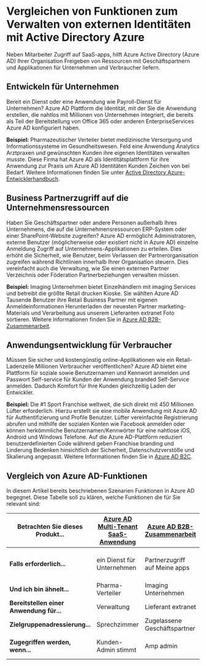 <properties
   pageTitle="Vergleichen von Funktionen zum Verwalten von externen Identitäten mit Active Directory Azure | Microsoft Azure"
   description="Vergleicht Azure Active Directory B2B-Zusammenarbeit, B2C und Multi-Tenant-Anwendung zur Unterstützung der Authentifizierung und Autorisierung für externe Identitäten"
   services="active-directory"
   documentationCenter="" 
   authors="arvindsuthar"
   manager="cliffdi"
   editor=""
   tags=""/>

<tags
   ms.service="active-directory"
   ms.devlang="NA"
   ms.topic="article"
   ms.tgt_pltfrm="NA"
   ms.workload="identity"
   ms.date="02/24/2016"
   ms.author="asuthar"/>

# <a name="comparing-capabilities-for-managing-external-identities-using-azure-active-directory"></a>Vergleichen von Funktionen zum Verwalten von externen Identitäten mit Active Directory Azure

Neben Mitarbeiter Zugriff auf SaaS-apps, hilft Azure Active Directory (Azure AD) Ihrer Organisation Freigeben von Ressourcen mit Geschäftspartnern und Applikationen für Unternehmen und Verbraucher liefern.

## <a name="developing-applications-for-businesses"></a>Entwickeln für Unternehmen

Bereit ein Dienst oder eine Anwendung wie Payroll-Dienst für Unternehmen? Azure AD Plattform die Identität, mit der Sie die Anwendung erstellen, die nahtlos mit Millionen von Unternehmen integriert, die bereits als Teil der Bereitstellung von Office 365 oder anderen EnterpriseServices Azure AD konfiguriert haben.

**Beispiel:** Pharmazeutischer Verteiler bietet medizinische Versorgung und Informationssysteme im Gesundheitswesen. Feld eine Anwendung Analytics Arztpraxen und gewünschten Kunden ihre eigenen Identitäten verwalten musste. Diese Firma hat Azure AD als Identitätsplattform für ihre Anwendung zur Praxis um Azure AD Identitäten Kunden Zeichen von bei Bedarf. Weitere Informationen finden Sie unter [Active Directory Azure-Entwicklerhandbuch](active-directory-developers-guide.md).

## <a name="enabling-business-partner-access-to-your-corporate-resources"></a>Business Partnerzugriff auf die Unternehmensressourcen

Haben Sie Geschäftspartner oder andere Personen außerhalb Ihres Unternehmens, die auf die Unternehmensressourcen ERP-System oder einer SharePoint-Website zugreifen? Azure AD ermöglicht Administratoren, externe Benutzer (möglicherweise oder existiert nicht in Azure AD) einzelne Anmeldung Zugriff auf Unternehmens-Applikationen zu erteilen. Dies erhöht die Sicherheit, wie Benutzer, beim Verlassen der Partnerorganisation zugreifen während Richtlinien innerhalb Ihrer Organisation steuern. Dies vereinfacht auch die Verwaltung, wie Sie einen externen Partner Verzeichnis oder Föderation Partnerbeziehungen verwalten müssen.

**Beispiel:** Imaging Unternehmen bietet Einzelhändlern mit imaging Services und betreibt die größte Retail drucken Kioske. Sie wählten Azure AD Tausende Benutzer ihre Retail Business Partner mit eigenen Anmeldeinformationen Herunterladen der neuesten Partner marketing-Materials und Verarbeitung aus unserem Lieferanten extranet Foto sortieren. Weitere Informationen finden Sie in [Azure AD B2B-Zusammenarbeit](active-directory-b2b-what-is-azure-ad-b2b.md).

## <a name="developing-applications-for-consumers"></a>Anwendungsentwicklung für Verbraucher

Müssen Sie sicher und kostengünstig online-Applikationen wie ein Retail-Ladenzeile Millionen Verbraucher veröffentlichen? Azure AD bietet eine Plattform für soziale sowie Benutzernamen und Kennwort anmelden und Passwort Self-service für Kunden der Anwendung branded Self-Service anmelden. Dadurch Komfort für Ihre Kunden gleichzeitig Laden der Entwickler.

**Beispiel:** Die \#1 Sport Franchise weltweit, die sich direkt mit 450 Millionen Lüfter erforderlich. Hierzu erstellt sie eine mobile Anwendung mit Azure AD für Authentifizierung und Profile Benutzer. Lüfter vereinfachte Registrierung abrufen und mithilfe der sozialen Konten wie Facebook anmelden oder können herkömmliche Benutzernamen/Kennwörter für eine nahtlose iOS, Android und Windows Telefone. Auf die Azure AD-Plattform reduziert benutzerdefinierten Code während geben Franchise branding und Linderung Bedenken hinsichtlich der Sicherheit, Datenschutzverstöße und Skalierung angepasst. Weitere Informationen finden Sie in [Azure AD B2C](https://azure.microsoft.com/documentation/services/active-directory-b2c/).

## <a name="comparison-of-azure-ad-capabilities"></a>Vergleich von Azure AD-Funktionen

In diesem Artikel bereits beschriebenen Szenarien Funktionen in Azure AD begegnet. Diese Tabelle soll zu klären, welche Funktionen die für Sie relevant sind:

| **Betrachten Sie dieses Produkt...**       | [Azure AD Multi-Tenant SaaS-Anwendung](active-directory-developers-guide.md)    | [Azure AD B2B-Zusammenarbeit](active-directory-b2b-what-is-azure-ad-b2b.md)        | [Azure AD B2C](https://azure.microsoft.com/documentation/services/active-directory-b2c/)                |
|-----------------------|-------------------------|----------------------------|------------------------|
| **Falls erforderlich...** | ein Dienst für Unternehmen | Partnerzugriff auf Meine apps  | einer Dienstleistung für Verbraucher |
| **Und ich bin ähnelt...**  | Pharma-Verteiler      | Imaging Unternehmen            | Sport-franchise       |
| **Bereitstellen einer Anwendung für...**  | Verwaltung     | Lieferant extranet          | Fußballfans            |
| **Zielgruppenadressierung...**        | Sprechzimmer        | Zugelassene Geschäftspartner | Jeder e-Mail      |
| **Zugegriffen werden, wenn...**      | Kunden-Admin stimmt | Amp admin           | Der Verbraucher anmeldet      |
